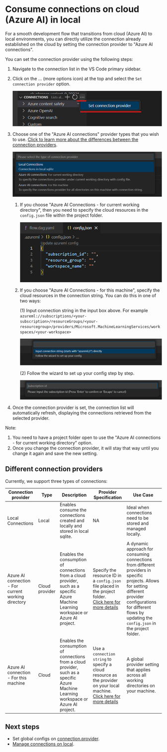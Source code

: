 # Consume connections on cloud (Azure AI) in local

For a smooth development flow that transitions from cloud (Azure AI) to local environments, you can directly utilize the connection already established on the cloud by setting the connection provider to "Azure AI connections".

You can set the connection provider using the following steps:

1. Navigate to the connection list in the VS Code primary sidebar.

1. Click on the ... (more options icon) at the top and select the `Set connection provider` option.

    ![img](../../media/cloud/consume-cloud-connections/set-connection-provider.png)

1. Choose one of the "Azure AI connections" provider types that you wish to use. [Click to learn more about the differences between the connection providers](#different-connection-providers).

    ![img](../../media/cloud/consume-cloud-connections/set-connection-provider-2.png)

    1. If you choose "Azure AI Connections - for current working directory", then you need to specify the cloud resources in the `config.json` file within the project folder.

        ![img](../../media/cloud/consume-cloud-connections/set-aml-connection-provider.png)
    
    1. If you choose "Azure AI Connections - for this machine", specify the cloud resources in the connection string. You can do this in one of two ways:
    
        (1) Input connection string in the input box above.
    For example `azureml://subscriptions/<your-subscription>/resourceGroups/<your-resourcegroup>/providers/Microsoft.MachineLearningServices/workspaces/<your-workspace>`

        ![img](../../media/cloud/consume-cloud-connections/set-aml-connection-provider-2.png)

         (2) Follow the wizard to set up your config step by step.
    
        ![img](../../media/cloud/consume-cloud-connections/set-aml-connection-provider-2-wizard.png)
  1. Once the connection provider is set, the connection list will automatically refresh, displaying the connections retrieved from the selected provider.


Note:
1. You need to have a project folder open to use the "Azure AI connections - for current working directory" option.
1. Once you change the connection provider, it will stay that way until you change it again and save the new setting.

## Different connection providers

Currently, we support three types of connections:

|Connection provider|Type|Description|Provider Specification|Use Case|
|---|---|---|---|---|
| Local Connections| Local| Enables consume the connections created and locally and stored in local sqlite. |NA| Ideal when connections need to be stored and managed locally.|
|Azure AI connection - For current working directory| Cloud provider| Enables the consumption of connections from a cloud provider, such as a specific Azure Machine Learning workspace or Azure AI project.| Specify the resource ID in a `config.json` file placed in the project folder. <br> [Click here for more details](../../how-to-guides/set-global-configs.md#azureml)| A dynamic approach for consuming connections from different providers in specific projects. Allows for setting different provider configurations for different flows by updating the `config.json` in the project folder.|
|Azure AI connection - For this machine| Cloud| Enables the consumption of connections from a cloud provider, such as a specific Azure Machine Learning workspace or Azure AI project. | Use a `connection string` to specify a cloud resource as the provider on your local machine. <br> [Click here for more details](../../how-to-guides/set-global-configs.md#full-azure-machine-learning-workspace-resource-id)|A global provider setting that applies across all working directories on your machine.|

## Next steps

- Set global configs on [connection.provider](../../how-to-guides/set-global-configs.md#connectionprovider).
- [Manage connections on local](../../how-to-guides/manage-connections.md).